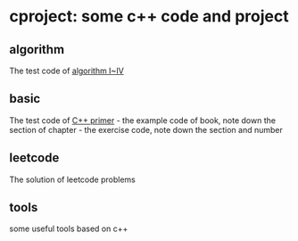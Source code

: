 # cproject: some c++ code and project

## algorithm
The test code of [algorithm I~IV](https://book.douban.com/subject/1143801/)

## basic
The test code of [C++ primer](https://book.douban.com/subject/25708312/)
    - the example code of book, note down the section of chapter
    - the exercise code, note down the section and number

## leetcode
The solution of leetcode problems

## tools
some useful tools based on c++
